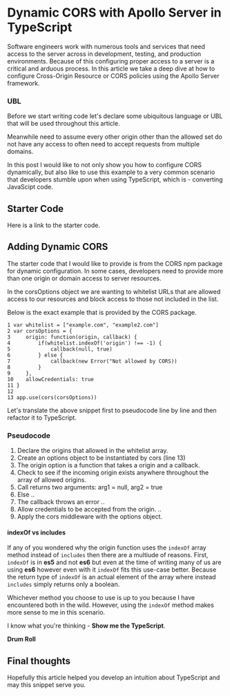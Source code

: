 # Dynamic CORS with Apollo Server in TypeScript

Software engineers work with numerous tools and services that need access to the server across in development, testing, and production environments. Because of this configuring proper access to a server is a critical and arduous process. In this article we take a deep dive at how to configure Cross-Origin Resource or CORS policies using the Apollo Server framework. 

### UBL 
Before we start writing code let's declare some ubiquitous language or UBL that will be used throughout this article.

Meanwhile need to assume every other origin other than the allowed set do not have any access to often need to accept requests from multiple domains.

In this post I would like to not only show you how to configure CORS dynamically, but also like to use this example to a very common scenario that developers stumble upon when using TypeScript, which is - converting JavaScipt code.

## Starter Code

Here is a link to the starter code.

## Adding Dynamic CORS

The starter code that I would like to provide is from the CORS npm package for dynamic configuration. In some cases, developers need to provide more than one origin or domain access to server resources. 

In the corsOptions object we are wanting to whitelist URLs that are allowed access to our resources and block access to those not included in the list.

Below is the exact example that is provided by the CORS package. 

```
1 var whitelist = ["example.com", "example2.com"]
2 var corsOptions = {
3     origin: function(origin, callback) {
4         if(whitelist.indexOf('origin') !== -1) {
5             callback(null, true)
6         } else {
7             callback(new Error("Not allowed by CORS))
8         }
9     },
10    allowCredentials: true
11 }
12
13 app.use(cors(corsOptions))
```

Let's translate the above snippet first to pseudocode line by line and then refactor it to TypeScript.

### Pseudocode

1. Declare the origins that allowed in the whitelist array.
2. Create an options object to be instantiated by cors (line 13)
3. The origin option is a function that takes a origin and a callback.
4. Check to see if the incoming origin exists anywhere throughout the array of allowed origins.
5. Call returns two arguments: arg1 = null, arg2 = true
6. Else ..
7. The callback throws an error
..
10. Allow credentials to be accepted from the origin.
..
13. Apply the cors middleware with the options object.

#### indexOf vs includes

If any of you wondered why the origin function uses the `indexOf` array method instead of `includes` then there are a multiude of reasons. First, `indexOf` is in **es5** and not **es6** but even at the time of writing many of us are using **es6** however even with it `indexOf` fits this use-case better. Because the return type of `indexOf` is an actual element of the array where instead `includes` simply returns only a boolean. 

Whichever method you choose to use is up to you because I have encountered both in the wild. However, using the `indexOf` method makes more sense to me in this scenario.

I know what you're thinking - **Show me the TypeScript**.

**Drum Roll**

## Final thoughts

Hopefully this article helped you develop an intuition about TypeScript and may this snippet serve you.